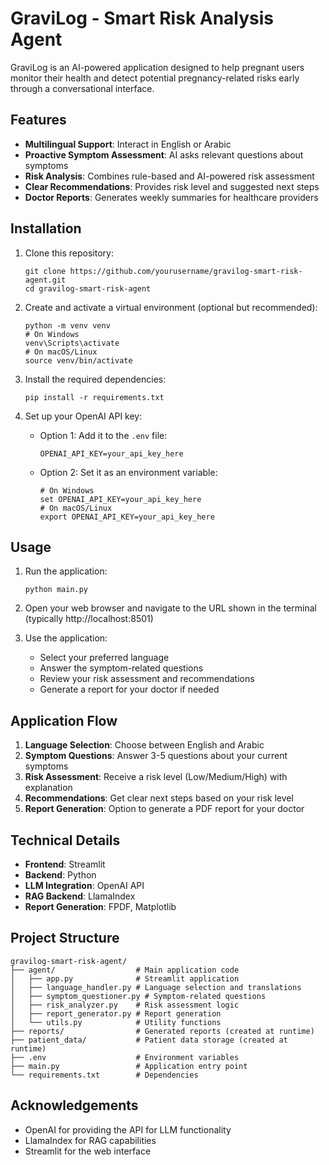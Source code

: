 # GraviLog - Smart Risk Analysis Agent

GraviLog is an AI-powered application designed to help pregnant users monitor their health and detect potential pregnancy-related risks early through a conversational interface.

## Features

- **Multilingual Support**: Interact in English or Arabic
- **Proactive Symptom Assessment**: AI asks relevant questions about symptoms
- **Risk Analysis**: Combines rule-based and AI-powered risk assessment
- **Clear Recommendations**: Provides risk level and suggested next steps
- **Doctor Reports**: Generates weekly summaries for healthcare providers

## Installation

1. Clone this repository:
   ```
   git clone https://github.com/yourusername/gravilog-smart-risk-agent.git
   cd gravilog-smart-risk-agent
   ```

2. Create and activate a virtual environment (optional but recommended):
   ```
   python -m venv venv
   # On Windows
   venv\Scripts\activate
   # On macOS/Linux
   source venv/bin/activate
   ```

3. Install the required dependencies:
   ```
   pip install -r requirements.txt
   ```

4. Set up your OpenAI API key:
   - Option 1: Add it to the `.env` file:
     ```
     OPENAI_API_KEY=your_api_key_here
     ```
   - Option 2: Set it as an environment variable:
     ```
     # On Windows
     set OPENAI_API_KEY=your_api_key_here
     # On macOS/Linux
     export OPENAI_API_KEY=your_api_key_here
     ```

## Usage

1. Run the application:
   ```
   python main.py
   ```

2. Open your web browser and navigate to the URL shown in the terminal (typically http://localhost:8501)

3. Use the application:
   - Select your preferred language
   - Answer the symptom-related questions
   - Review your risk assessment and recommendations
   - Generate a report for your doctor if needed

## Application Flow

1. **Language Selection**: Choose between English and Arabic
2. **Symptom Questions**: Answer 3-5 questions about your current symptoms
3. **Risk Assessment**: Receive a risk level (Low/Medium/High) with explanation
4. **Recommendations**: Get clear next steps based on your risk level
5. **Report Generation**: Option to generate a PDF report for your doctor

## Technical Details

- **Frontend**: Streamlit
- **Backend**: Python
- **LLM Integration**: OpenAI API
- **RAG Backend**: LlamaIndex
- **Report Generation**: FPDF, Matplotlib

## Project Structure

```
gravilog-smart-risk-agent/
├── agent/                  # Main application code
│   ├── app.py              # Streamlit application
│   ├── language_handler.py # Language selection and translations
│   ├── symptom_questioner.py # Symptom-related questions
│   ├── risk_analyzer.py    # Risk assessment logic
│   ├── report_generator.py # Report generation
│   └── utils.py            # Utility functions
├── reports/                # Generated reports (created at runtime)
├── patient_data/           # Patient data storage (created at runtime)
├── .env                    # Environment variables
├── main.py                 # Application entry point
└── requirements.txt        # Dependencies
```




## Acknowledgements

- OpenAI for providing the API for LLM functionality
- LlamaIndex for RAG capabilities
- Streamlit for the web interface
